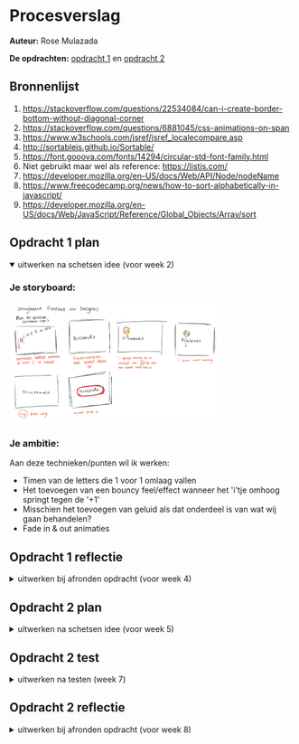 # Procesverslag

**Auteur:** Rose Mulazada

**De opdrachten:** [opdracht 1](opdracht1/index.html) en [opdracht 2](opdracht2/index.html)

## Bronnenlijst

1. https://stackoverflow.com/questions/22534084/can-i-create-border-bottom-without-diagonal-corner
2. https://stackoverflow.com/questions/6881045/css-animations-on-span
3. https://www.w3schools.com/jsref/jsref_localecompare.asp
4. http://sortablejs.github.io/Sortable/
5. https://font.gooova.com/fonts/14294/circular-std-font-family.html
6. Niet gebruikt maar wel als reference: https://listjs.com/
7. https://developer.mozilla.org/en-US/docs/Web/API/Node/nodeName
8. https://www.freecodecamp.org/news/how-to-sort-alphabetically-in-javascript/
9. https://developer.mozilla.org/en-US/docs/Web/JavaScript/Reference/Global_Objects/Array/sort

## Opdracht 1 plan

<details open>
  <summary>uitwerken na schetsen idee (voor week 2)</summary>

### Je storyboard:

  <img src="readme-images/animation-storyboard.jpg" width="375px" alt="storyboard voor opdracht 1">

### Je ambitie:

Aan deze technieken/punten wil ik werken:

- Timen van de letters die 1 voor 1 omlaag vallen
- Het toevoegen van een bouncy feel/effect wanneer het 'i'tje omhoog springt tegen de '+1'
- Misschien het toevoegen van geluid als dat onderdeel is van wat wij gaan behandelen?
- Fade in & out animaties

</details>

## Opdracht 1 reflectie

<details>
  <summary>uitwerken bij afronden opdracht (voor week 4)</summary>

### Je uitkomst - karakteristiek screenshot(s):

  <img src="readme-images/Nintendo-2.png" width="375px" alt="uitomst opdracht 1">

### Dit ging goed/Heb ik geleerd:

Korte omschrijving met plaatje(s)
Ik heb eigenlijk geen delays gebruikt en heb gewoon met z-index het blokje voor de coin gezet. Ik heb alles gepositioneerd met relative/absolute en elk element omhoog laten bewegen met verschillende snelheden zodat het lijkt alsof de letter 'i' het blokje raakt waardoor het muntje uit het blokje komt. Ik heb op alle spans display: inline-block gezet zodat ik de letters kon animeren en heb de ::after figuren op andere spans gezet dan de letter 'i' zodat de ::after niet meebewoog. Ook is het me gelukt om met opacity de border te laten animeren.
<img src="readme-images/Nintendo-1.png" width="375px" alt="top">

### Dit was lastig/Is niet gelukt:

Ik wil graag alle letters animeren zonder hierbij de ::after mee te nemen, ik kreeg gelijk het idee om een span aan te maken met een witte tekstkleur of iets in die richting zodat ik een ::after kan maken en die kan animeren i.p.v. een ::after voor een span maken met een letter uit het merk erin. Maar ik weet niet zeker of dit handig is of überhaupt mag. Ook wil ik leren hoe ik ervoor kan zorgen dat bijvoorbeeld de ::after nog langer op 100% blijft qua keyframes i.p.v. dat het gelijkt terugspringt naar de 0% positie.

  <img src="readme-images/Nintendo-3.png" width="375px" alt="bummer">
</details>

## Opdracht 2 plan

<details>
  <summary>uitwerken na schetsen idee (voor week 5)</summary>

### Je ontwerp:

  <img src="readme-images/dummy-plaatje.svg" width="375px" alt="ontwerp opdracht 2">

### Je ambitie:

Aan deze technieken/punten wil ik werken:

- Ik wil graag leren hoe ik zoveel mogelijk 1 functie kan schrijven die alles doet ipv verschillende die samen 1 doel berijken
- Ik wil graag kijken naar nieuwe technieken ipv wat ik al ken.
</details>

## Opdracht 2 test

<details>
  <summary>uitwerken na testen (week 7)</summary>

Ik liep heel erg vast tijdens deze week, en heb later besloten om van case te veranderen. Om deze rede heb ik niet echt kunnen testen aangezien ik alleen CSS had en niks voor het belangrijkste deel waardoor het allemaal interactief moest worden, maar ik zal problemen opnoemen die ik heb ervaart bij mijn nieuwe case.
Neem minimaal 5 bevindingen op:

### Bevinding 1:

Nummers werden twee keer toegevoegd aan de playlist terwijl dat niet logisch is 

#### oplossing:

<img src="readme-images/data.png" width="375px" alt="oplossing probleem 1">
Ik heb data attributes toegevoegd waar ik later in een functie naar vraag. Er wordt hiermee in deze functie gekeken of het nummer al in de playlist staat en zo wel dan voegt hij het niet dubbel toe.

### Bevinding 2:

Ik kon mijn lists niet selecteren met alleen mijn toetsenbord. In plaats daarvan ging het elke individuele letter oplezen uit de zin. 

#### oplossing:
<img src="readme-images/selectedlists.png" width="375px" alt="oplossing probleem 2">
Ik heb de volgende attributes toegevoegd (tabindex, aria-selected, role) zodat de screenreader herkent dat erop gefocused kan worden.

### Bevinding 3:
<img src="readme-images/offscreen.png" width="375px" alt="oplossing probleem 3">
Als je op mobile maar 1 nummer hebt toegevoegd wordt de list automatisch gefocused waardoor je niet op remove kunt klikken. De button gaat offscreen.
Dit probleem heb ik nogsteeds.

### Bevinding 4:
Als ik op een button klik om te sorteren en vervolgens op de volgende knop klik krijgen beide knoppen dezelfde stijl.

#### oplossing:
<img src="readme-images/buttonstyles.png" width="375px" alt="oplossing probleem 4">
Ik heb deze code toegevoegd aan beide buttons om de stijl toe te voegen aan de geklikte knop en te verwijderen van de andere. Dan krijgt de niet geselecteerde knop de default stijl terug.

### Bevinding 5:
Ik had behalve het sorteren met a-z en z-a niks anders om te ordenen.

#### oplossing:
<img src="readme-images/drag.png" width="375px" alt="oplossing probleem 5">
Ik heb de sortableJS library gekoppelt aan mijn code waardoor ik nu ook kan slepen.

</details>

## Opdracht 2 reflectie

<details>
  <summary>uitwerken bij afronden opdracht (voor week 8)</summary>

### Je uitkomst - karakteristiek screenshot(s):

  <img src="readme-images/eindSS.png" width="375px" alt="uitkomst opdracht 2">

### Dit ging goed/Heb ik geleerd:

Korte omschrijving met plaatje(s)


  <img src="readme-images/sortable.png" width="375px" alt="top">
Hoe eenvoudig het eigenlijk is om libraries te gebruiken.. ik vond dit eerst best wel intimiderend maar toen ik echt ging opzoeken hoe ik dit kon doen was het geen probleem.

### Dit was lastig/Is niet gelukt:

Korte omschrijving met plaatje(s)

  <img src="readme-images/offscreen.png" width="375px" alt="bummer">
  Het is me nogsteeds niet gelukt om dit probleem op te lossen, ook niet met overflow en media queries. Dit is jammer want het maakt het moeilijker om op mobile nummers te verwijderen.

</details>
